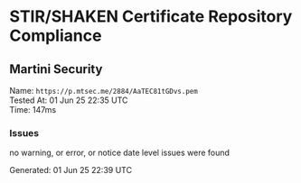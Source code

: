 # STIR/SHAKEN Certificate Repository Compliance

## Martini Security

Name: `https://p.mtsec.me/2884/AaTEC81tGDvs.pem`\
Tested At: 01 Jun 25 22:35 UTC\
Time: 147ms

### Issues

no warning, or error, or notice date level issues were found

Generated: 01 Jun 25 22:39 UTC